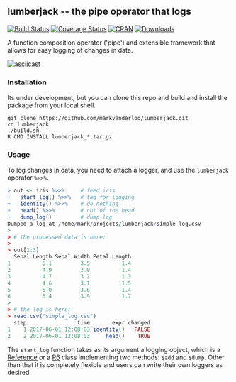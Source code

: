 ## lumberjack -- the pipe operator that logs
[![Build Status](https://travis-ci.org/markvanderloo/lumberjack.svg?branch=master)](https://travis-ci.org/markvanderloo/lumberjack)
[![Coverage Status](https://coveralls.io/repos/markvanderloo/lumberjack/badge.svg?branch=master&service=github)](https://coveralls.io/github/markvanderloo/lumberjack?branch=master)
[![CRAN](http://www.r-pkg.org/badges/version/lumberjack)](http://cran.r-project.org/package=lumberjack/)
[![Downloads](http://cranlogs.r-pkg.org/badges/lumberjack)](http://www.r-pkg.org/pkg/lumberjack) 



A function composition operator ('pipe') and extensible framework
that allows for easy logging of changes in data.

[![asciicast](https://asciinema.org/a/14.png)](https://asciinema.org/a/5wbyzkgvrif4884n41gmstjg0)


### Installation

Its under development, but you can clone this repo and build and install the
package from your local shell.

```
git clone https://github.com/markvanderloo/lumberjack.git
cd lumberjack
./build.sh
R CMD INSTALL lumberjack_*.tar.gz
```

### Usage

To log changes in data, you need to attach a logger, and use the `lumberjack` operator `%>>%`.

```r
> out <- iris %>>%     # feed iris
+   start_log() %>>%   # tag for logging
+   identity() %>>%    # do nothing
+   head() %>>%        # cut of the head
+   dump_log()         # dump log
Dumped a log at /home/mark/projects/lumberjack/simple_log.csv
> 
> # the processed data is here:
> 
> out[1:3]
  Sepal.Length Sepal.Width Petal.Length
1          5.1         3.5          1.4
2          4.9         3.0          1.4
3          4.7         3.2          1.3
4          4.6         3.1          1.5
5          5.0         3.6          1.4
6          5.4         3.9          1.7
> 
> # the log is here:
> read.csv("simple_log.csv")
  step                time       expr changed
1    1 2017-06-01 12:08:03 identity()   FALSE
2    2 2017-06-01 12:08:03     head()    TRUE
```

The `start_log` function takes as its argument a logging object, which is a
[Reference](http://adv-r.had.co.nz/R5.html) or a
[R6](https://cran.r-project.org/web/packages/R6/vignettes/Introduction.html)
class implementing two methods: `$add` and `$dump`.  Other than that it is
completely flexible and users can write their own loggers as desired.




